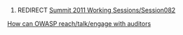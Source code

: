 1.  REDIRECT [Summit 2011 Working
    Sessions/Session082](Summit_2011_Working_Sessions/Session082 "wikilink")

[How can OWASP reach/talk/engage with
auditors](Category:Summit_2011_OWASP_Track "wikilink")